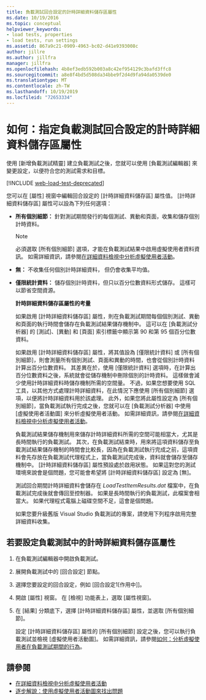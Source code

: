 ```yaml
---
title: 負載測試回合設定的計時詳細資料儲存區屬性
ms.date: 10/19/2016
ms.topic: conceptual
helpviewer_keywords:
- load tests, properties
- load tests, run settings
ms.assetid: 867a9c21-0909-4963-bc02-d41e9393008c
author: jillre
ms.author: jillfra
manager: jillfra
ms.openlocfilehash: 4b8ef3edb592b003a8c42ef954129c3bafd3ffc8
ms.sourcegitcommit: a8e8f4bd5d508da34bbe9f2d4d9fa94da0539de0
ms.translationtype: MT
ms.contentlocale: zh-TW
ms.lasthandoff: 10/19/2019
ms.locfileid: "72653334"
---
```

# <a name="how-to-specify-the-timing-details-storage-property-for-a-load-test-run-setting"></a>如何：指定負載測試回合設定的計時詳細資料儲存區屬性

使用 [新增負載測試精靈] 建立負載測試之後，您就可以使用 [負載測試編輯器] 來變更設定，以便符合您的測試需求和目標。

[!INCLUDE [web-load-test-deprecated](includes/web-load-test-deprecated.md)]

您可以在 [屬性] 視窗中編輯回合設定的 [計時詳細資料儲存區] 屬性值。 [計時詳細資料儲存區] 屬性可以設為下列任何選項：

- **所有個別細節：** 針對測試期間發行的每個測試、異動和頁面，收集和儲存個別計時資料。

  > [!NOTE]
  > 必須選取 [所有個別細節] 選項，才能在負載測試結果中啟用虛擬使用者資料資訊。 如需詳細資訊，請參閱[在詳細資料檢視中分析虛擬使用者活動](../test/analyze-load-test-virtual-user-activity-in-the-details-view.md)。

- **無：** 不收集任何個別計時詳細資料， 但仍會收集平均值。

- **僅限統計資料：** 儲存個別計時資料，但只以百分位數資料形式儲存。 這樣可以節省空間資源。

  **計時詳細資料儲存區屬性的考量**

  如果啟用 [計時詳細資料儲存區] 屬性，則在負載測試期間每個個別測試、異動和頁面的執行時間會儲存在負載測試結果儲存機制中。 這可以在 [負載測試分析器] 的 [測試]、[異動] 和 [頁面] 索引標籤中顯示第 90 和第 95 個百分位數資料。

  如果啟用 [計時詳細資料儲存區] 屬性，將其值設為 [僅限統計資料] 或 [所有個別細節]，則會測量所有個別測試、頁面和異動的時間，也會從個別計時資料計算出百分位數資料。 其差異在於，使用 [僅限統計資料] 選項時，在計算出百分位數資料之後，系統就會從儲存機制中刪除個別的計時資料。 這樣做會減少使用計時詳細資料時儲存機制所需的空間量。 不過，如果您想要使用 SQL 工具，以其他方式處理計時詳細資料，在此情況下應使用 [所有個別細節] 選項，以便將計時詳細資料用於該處理。 此外，如果您將此屬性設定為 [所有個別細節]，當負載測試執行完成之後，您就可以在 [負載測試分析器] 中使用 [虛擬使用者活動圖] 來分析虛擬使用者活動。 如需詳細資訊，請參閱[在詳細資料檢視中分析虛擬使用者活動](../test/analyze-load-test-virtual-user-activity-in-the-details-view.md)。

  負載測試結果儲存機制用來儲存計時詳細資料所需的空間可能相當大，尤其是長時間執行的負載測試。 其次，在負載測試結束時，用來將這項資料儲存至負載測試結果儲存機制的時間會比較長，因為在負載測試執行完成之前，這項資料會先存放在負載測試代理程式上，當負載測試完成後，資料就會儲存至儲存機制中。 [計時詳細資料儲存區] 屬性預設處於啟用狀態。 如果這對您的測試環境來說會是個問題，您可能會希望將 [計時詳細資料儲存區] 設定為 [無]。

  測試回合期間計時詳細資料會儲存在 *LoadTestItemResults.dat* 檔案中，在負載測試完成後就會傳回至控制器。 如果是長時間執行的負載測試，此檔案會相當大。 如果代理程式電腦上磁碟空間不足，這會是個問題。

  如果您要升級舊版 Visual Studio 負載測試的專案，請使用下列程序啟用完整詳細資料收集。

## <a name="to-configure-the-timing-details-storage-property-in-a-load-test"></a>若要設定負載測試中的計時詳細資料儲存區屬性

1. 在負載測試編輯器中開啟負載測試。

2. 展開負載測試中的 [回合設定] 節點。

3. 選擇您要設定的回合設定，例如 [回合設定1[作用中]]。

4. 開啟 [屬性] 視窗。 在 [檢視] 功能表上，選取 [屬性視窗]。

5. 在 [結果] 分類底下，選擇 [計時詳細資料儲存區] 屬性，並選取 [所有個別細節]。

     設定 [計時詳細資料儲存區] 屬性的 [所有個別細節] 設定之後，您可以執行負載測試並檢視 [虛擬使用者活動圖]。 如需詳細資訊，請參閱[如何：分析虛擬使用者在負載測試期間的行為](../test/how-to-analyze-virtual-user-activity-during-a-load-test.md)。

## <a name="see-also"></a>請參閱

- [在詳細資料檢視中分析虛擬使用者活動](../test/analyze-load-test-virtual-user-activity-in-the-details-view.md)
- [逐步解說：使用虛擬使用者活動圖來找出問題](../test/walkthrough-use-the-virtual-user-activity-chart-to-isolate-issues.md)